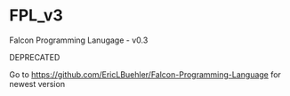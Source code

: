 # FPL_v3
Falcon Programming Lanugage  - v0.3

DEPRECATED

Go to https://github.com/EricLBuehler/Falcon-Programming-Language for newest version
